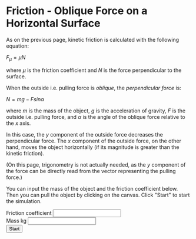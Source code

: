 # Friction - Oblique Force on a Horizontal Surface

As on the previous page, kinetic friction is calculated with the following
equation:

$F_μ = μN$

where $μ$ is the friction coefficient and $N$ is the force perpendicular to
the surface.

When the outside i.e. pulling force is *oblique*, the *perpendicular force* is:

$N = mg - F sin \alpha$

where $m$ is the mass of the object, $g$ is the acceleration of gravity, $F$ is
the outside i.e. pulling force, and $\alpha$ is the angle of the oblique force
relative to the $x$ axis.

In this case, the $y$ component of the outside force decreases the perpendicular
force. The $x$ component of the outside force, on the other hand, moves the
object horizontally (if its magnitude is greater than the kinetic friction).

(On this page, trigonometry is not actually needed, as the $y$ component of the
force can be directly read from the vector representing the pulling force.)

You can input the mass of the object and the friction coefficient below.
Then you can pull the object by clicking on the canvas. Click "Start" to
start the simulation.

<div class="form-group">
  <label for="mu">Friction coefficient</label>
  <input type="number" step="0.1" id="mu" class="form-control" />
</div>

<div class="form-group">
  <label for="m">Mass kg</label>
  <input type="number" step="0.1" id="m" class="form-control" />
</div>

<div>
  <button id="startButton" type="button" class="btn btn-dark">Start</button>
</div>

